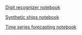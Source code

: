 [Digit recognizer notebook](http://nbviewer.jupyter.org/github/FallenApart/temp-for-interview/blob/master/digit-recognizer.ipynb)

[Synthetic ships notebook](http://nbviewer.jupyter.org/github/FallenApart/temp-for-interview/blob/master/synthetic-ships.ipynb)

[Time series forecasting notebook](http://nbviewer.jupyter.org/github/FallenApart/temp-for-interview/blob/master/time-series-forecasting.ipynb)
